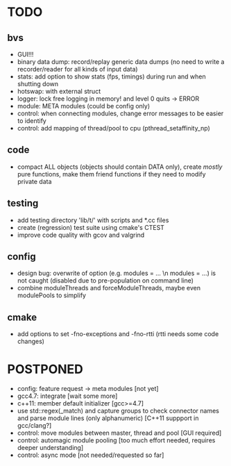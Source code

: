 TODO
====

bvs
---

* GUI!!!
* binary data dump: record/replay generic data dumps (no need to write a recorder/reader for all kinds of input data)
* stats: add option to show stats (fps, timings) during run and when shutting down
* hotswap: with external struct
* logger: lock free logging in memory! and level 0 quits -> ERROR
* module: META modules (could be config only)
* control: when connecting modules, change error messages to be easier to identify
* control: add mapping of thread/pool to cpu (pthread_setaffinity_np)

code
----

* compact ALL objects (objects should contain DATA only), create *mostly* pure functions, make them friend functions if they need to modify private data

testing
-------

* add testing directory 'lib/t/' with scripts and *.cc files
* create (regression) test suite using cmake's CTEST
* improve code quality with gcov and valgrind

config
------

* design bug: overwrite of option (e.g. modules = ... \n modules = ...) is not caught (disabled due to pre-population on command line)
* combine moduleThreads and forceModuleThreads, maybe even modulePools to simplify

cmake
-----

* add options to set -fno-exceptions and -fno-rtti (rtti needs some code changes)



POSTPONED
=========

* config: feature request -> meta modules [not yet]
* gcc4.7: integrate [wait some more]
* c++11: member default initializer [gcc>=4.7]
* use std::regex(_match) and capture groups to check connector names and parse module lines (only alphanumeric) [C++11 suppport in gcc/clang?]
* control: move modules between master, thread and pool [GUI required]
* control: automagic module pooling [too much effort needed, requires deeper understanding]
* control: async mode [not needed/requested so far]

